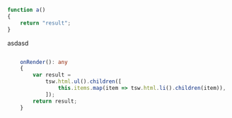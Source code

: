 ```javascript

function a()
{
	return "result";
}

```

asdasd

```typescript

	onRender(): any
	{
		var result = 
			tsw.html.ul().children([
				this.items.map(item => tsw.html.li().children(item)),
			]);
		return result;
	}

```
